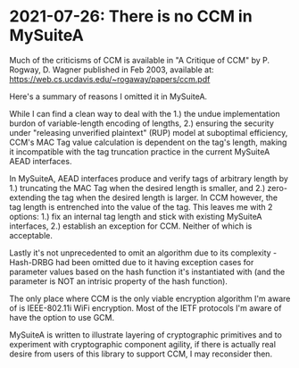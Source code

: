 2021-07-26: There is no CCM in MySuiteA
=======================================

Much of the criticisms of CCM is available in "A Critique of CCM" by
P. Rogway, D. Wagner published in Feb 2003, available at:
https://web.cs.ucdavis.edu/~rogaway/papers/ccm.pdf

Here's a summary of reasons I omitted it in MySuiteA.

While I can find a clean way to deal with the 1.) the undue implementation
burdon of variable-length encoding of lengths, 2.) ensuring the security
under "releasing unverified plaintext" (RUP) model at suboptimal efficiency,
CCM's MAC Tag value calculation is dependent on the tag's length, making
it incompatible with the tag truncation practice in the current MySuiteA
AEAD interfaces.

In MySuiteA, AEAD interfaces produce and verify tags of arbitrary length by
1.) truncating the MAC Tag when the desired length is smaller, and 2.) zero-
extending the tag when the desired length is larger. In CCM however, the
tag length is entrenched into the value of the tag. This leaves me with
2 options: 1.) fix an internal tag length and stick with existing MySuiteA
interfaces, 2.) establish an exception for CCM. Neither of which is acceptable.

Lastly it's not unprecedented to omit an algorithm due to its complexity -
Hash-DRBG had been omitted due to it having exception cases for
parameter values based on the hash function it's instantiated with
(and the parameter is NOT an intrisic property of the hash function).

The only place where CCM is the only viable encryption algorithm I'm aware of
is IEEE-802.11i WiFi encryption. Most of the IETF protocols I'm aware of have
the option to use GCM.

MySuiteA is written to illustrate layering of cryptographic primitives and to
experiment with cryptographic component agility, if there is actually real
desire from users of this library to support CCM, I may reconsider then.

